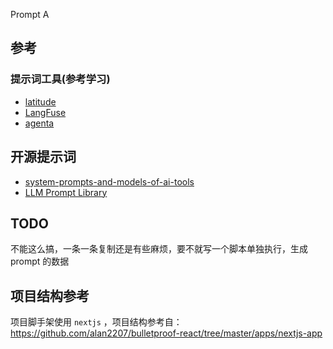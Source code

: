 Prompt A

## 参考

### 提示词工具(参考学习)

- [latitude](https://docs.latitude.so/guides/getting-started/introduction)
- [LangFuse](https://langfuse.com/docs/prompts/get-started)
- [agenta](https://github.com/Agenta-AI/agenta)

## 开源提示词

- [system-prompts-and-models-of-ai-tools](https://github.com/x1xhlol/system-prompts-and-models-of-ai-tools)
- [LLM Prompt Library](https://github.com/abilzerian/LLM-Prompt-Library)

## TODO

不能这么搞，一条一条复制还是有些麻烦，要不就写一个脚本单独执行，生成 prompt 的数据

## 项目结构参考

项目脚手架使用 `nextjs` ，项目结构参考自：https://github.com/alan2207/bulletproof-react/tree/master/apps/nextjs-app
